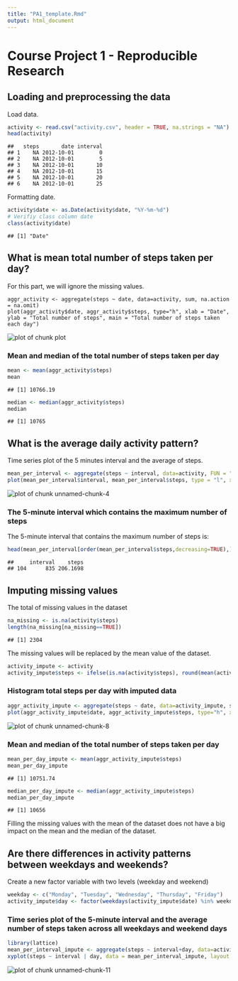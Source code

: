 ```yaml
---
title: "PA1_template.Rmd"
output: html_document
---
```


# Course Project 1 - Reproducible Research



## Loading and preprocessing the data

Load data.


```r
activity <- read.csv("activity.csv", header = TRUE, na.strings = "NA")
head(activity)
```

```
##   steps       date interval
## 1    NA 2012-10-01        0
## 2    NA 2012-10-01        5
## 3    NA 2012-10-01       10
## 4    NA 2012-10-01       15
## 5    NA 2012-10-01       20
## 6    NA 2012-10-01       25
```


Formatting date.


```r
activity$date <- as.Date(activity$date, "%Y-%m-%d")
# Verifiy class column date
class(activity$date)
```

```
## [1] "Date"
```


## What is mean total number of steps taken per day?

For this part, we will ignore the missing values.


```{r simpleplot}
aggr_activity <- aggregate(steps ~ date, data=activity, sum, na.action = na.omit)
plot(aggr_activity$date, aggr_activity$steps, type="h", xlab = "Date", ylab = "Total number of steps", main = "Total number of steps taken each day")
```

![plot of chunk plot](figure/plot-1.png?raw=true)


### Mean and median of the total number of steps taken per day


```r
mean <- mean(aggr_activity$steps)
mean
```

```
## [1] 10766.19
```

```r
median <- median(aggr_activity$steps)
median
```

```
## [1] 10765
```


## What is the average daily activity pattern?

Time series plot of the 5 minutes interval and the average of steps. 


```r
mean_per_interval <- aggregate(steps ~ interval, data=activity, FUN = "mean", na.action = na.omit)
plot(mean_per_interval$interval, mean_per_interval$steps, type = "l", xlab = "Interval", ylab = "Steps", main = "Average number of steps taken in each interval")
```

![plot of chunk unnamed-chunk-4](figure/unnamed-chunk-4-1.png?raw=true)


### The 5-minute interval which contains the maximum number of steps

The 5-minute interval that contains the maximum number of steps is:


```r
head(mean_per_interval[order(mean_per_interval$steps,decreasing=TRUE),],1)
```

```
##     interval    steps
## 104      835 206.1698
```



## Imputing missing values

The total of missing values in the dataset 


```r
na_missing <- is.na(activity$steps)
length(na_missing[na_missing==TRUE])
```

```
## [1] 2304
```


The missing values will be replaced by the mean value of the dataset.


```r
activity_impute <- activity
activity_impute$steps <- ifelse(is.na(activity$steps), round(mean(activity$steps, na.rm = TRUE),digits=0), activity$steps) 
```


### Histogram total steps per day with imputed data


```r
aggr_activity_impute <- aggregate(steps ~ date, data=activity_impute, sum, na.action = na.omit)
plot(aggr_activity_impute$date, aggr_activity_impute$steps, type="h", xlab = "Date", ylab = "Steps", main = "Total number of steps per day")
```

![plot of chunk unnamed-chunk-8](figure/unnamed-chunk-8-1.png?raw=true)


### Mean and median of the total number of steps taken per day


```r
mean_per_day_impute <- mean(aggr_activity_impute$steps)
mean_per_day_impute
```

```
## [1] 10751.74
```

```r
median_per_day_impute <- median(aggr_activity_impute$steps)
median_per_day_impute
```

```
## [1] 10656
```

Filling the missing values with the mean of the dataset does not have a big impact on the mean and the median of the dataset.


## Are there differences in activity patterns between weekdays and weekends?

Create a new factor variable with two levels (weekday and weekend)


```r
weekday <- c("Monday", "Tuesday", "Wednesday", "Thursday", "Friday")
activity_impute$day <- factor(weekdays(activity_impute$date) %in% weekday, levels = c(TRUE,FALSE), labels = c("weekday", "weekend"))
```



### Time series plot of the 5-minute interval and the average number of steps taken across all weekdays and weekend days


```r
library(lattice)
mean_per_interval_impute <- aggregate(steps ~ interval+day, data=activity_impute, FUN="mean", na.action = na.omit)
xyplot(steps ~ interval | day, data = mean_per_interval_impute, layout = c(1, 2), type="l")
```

![plot of chunk unnamed-chunk-11](figure/unnamed-chunk-11-1.png?raw=true)







